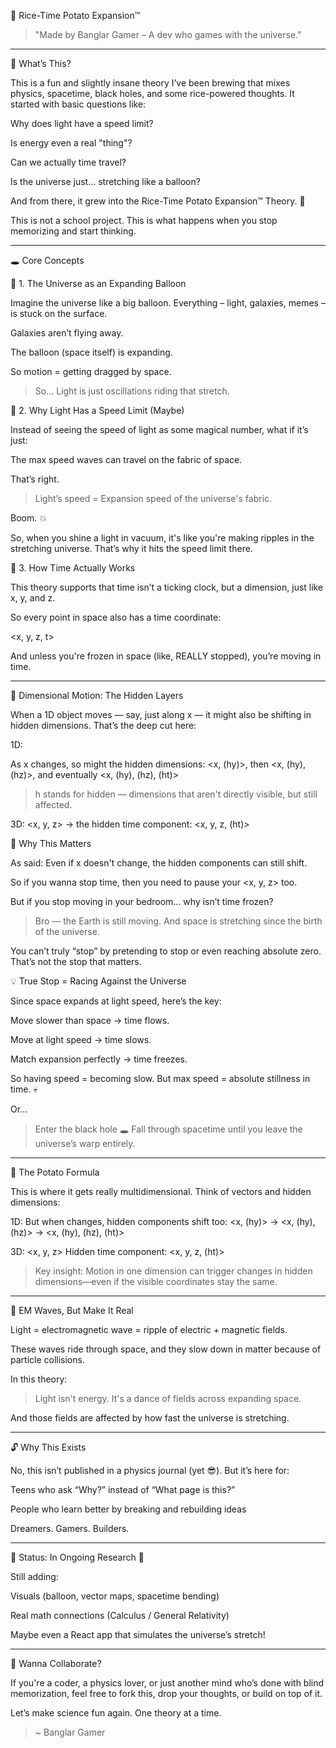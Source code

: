 🍚 Rice-Time Potato Expansion™

> "Made by Banglar Gamer – A dev who games with the universe."




---

🧠 What’s This?

This is a fun and slightly insane theory I’ve been brewing that mixes physics, spacetime, black holes, and some rice-powered thoughts. It started with basic questions like:

Why does light have a speed limit?

Is energy even a real "thing"?

Can we actually time travel?

Is the universe just... stretching like a balloon?


And from there, it grew into the Rice-Time Potato Expansion™ Theory. 🥔

This is not a school project. This is what happens when you stop memorizing and start thinking.


---

🕳️ Core Concepts

🔹 1. The Universe as an Expanding Balloon

Imagine the universe like a big balloon. Everything – light, galaxies, memes – is stuck on the surface.

Galaxies aren’t flying away.

The balloon (space itself) is expanding.

So motion = getting dragged by space.


> So... Light is just oscillations riding that stretch.



🔹 2. Why Light Has a Speed Limit (Maybe)

Instead of seeing the speed of light as some magical number, what if it’s just:

The max speed waves can travel on the fabric of space.

That’s right.

> Light’s speed = Expansion speed of the universe's fabric.



Boom. 💥

So, when you shine a light in vacuum, it's like you're making ripples in the stretching universe. That’s why it hits the speed limit there.

🔹 3. How Time Actually Works

This theory supports that time isn’t a ticking clock, but a dimension, just like x, y, and z.

So every point in space also has a time coordinate:

<x, y, z, t>

And unless you're frozen in space (like, REALLY stopped), you’re moving in time.


---

🧠 Dimensional Motion: The Hidden Layers

When a 1D object moves — say, just along x — it might also be shifting in hidden dimensions. That’s the deep cut here:

1D: <x>

As x changes, so might the hidden dimensions: <x, (hy)>, then <x, (hy), (hz)>, and eventually <x, (hy), (hz), (ht)>


> h stands for hidden — dimensions that aren't directly visible, but still affected.



3D: <x, y, z> → the hidden time component: <x, y, z, (ht)>


🔁 Why This Matters

As said: Even if x doesn't change, the hidden components can still shift.

So if you wanna stop time, then you need to pause your <x, y, z> too.

But if you stop moving in your bedroom... why isn’t time frozen?

> Bro — the Earth is still moving. And space is stretching since the birth of the universe.



You can’t truly “stop” by pretending to stop or even reaching absolute zero. That’s not the stop that matters.

💡 True Stop = Racing Against the Universe

Since space expands at light speed, here’s the key:

Move slower than space → time flows.

Move at light speed → time slows.

Match expansion perfectly → time freezes.


So having speed = becoming slow. But max speed = absolute stillness in time. 💀

Or...

> Enter the black hole 🕳️ Fall through spacetime until you leave the universe’s warp entirely.




---

🥔 The Potato Formula

This is where it gets really multidimensional. Think of vectors and hidden dimensions:

1D: <x>
But when <x> changes, hidden components shift too:
<x, (hy)> → <x, (hy), (hz)> → <x, (hy), (hz), (ht)>

3D: <x, y, z> Hidden time component: <x, y, z, (ht)>


> Key insight: Motion in one dimension can trigger changes in hidden dimensions—even if the visible coordinates stay the same.




---

🌌 EM Waves, But Make It Real

Light = electromagnetic wave = ripple of electric + magnetic fields.

These waves ride through space, and they slow down in matter because of particle collisions.

In this theory:

> Light isn't energy.
It's a dance of fields across expanding space.



And those fields are affected by how fast the universe is stretching.


---

🔓 Why This Exists

No, this isn’t published in a physics journal (yet 😎). But it’s here for:

Teens who ask “Why?” instead of “What page is this?”

People who learn better by breaking and rebuilding ideas

Dreamers. Gamers. Builders.



---

🔧 Status: In Ongoing Research 🧪

Still adding:

Visuals (balloon, vector maps, spacetime bending)

Real math connections (Calculus / General Relativity)

Maybe even a React app that simulates the universe’s stretch!



---

🤝 Wanna Collaborate?

If you're a coder, a physics lover, or just another mind who’s done with blind memorization, feel free to fork this, drop your thoughts, or build on top of it.

Let’s make science fun again. One theory at a time.

> ~ Banglar Gamer



